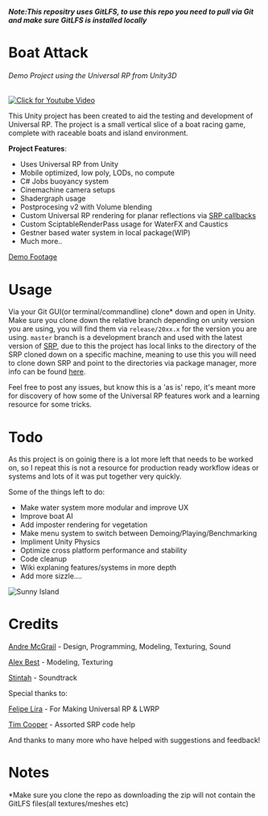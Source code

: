 **_Note:This repositry uses GitLFS, to use this repo you need to pull via Git and make sure GitLFS is installed locally_**

# Boat Attack
###### Demo Project using the Universal RP from Unity3D

[![Click for Youtube Video](https://gdurl.com/gRZYX)](https://drive.google.com/file/d/1PTNdhnqbhzSWUCfAinIefP5cfr6Dezuw/view)

This Unity project has been created to aid the testing and development of Universal RP. The project is a small vertical slice of a boat racing game, complete with raceable boats and island environment.

**Project Features**:
  * Uses Universal RP from Unity
  * Mobile optimized, low poly, LODs, no compute
  * C# Jobs buoyancy system
  * Cinemachine camera setups
  * Shadergraph usage
  * Postprocesing v2 with Volume blending
  * Custom Universal RP rendering for planar reflections via [SRP callbacks](https://docs.unity3d.com/ScriptReference/Rendering.RenderPipeline.html)
  * Custom SciptableRenderPass usage for WaterFX and Caustics
  * Gestner based water system in local package(WIP)
  * Much more..

[Demo Footage](https://drive.google.com/file/d/1PTNdhnqbhzSWUCfAinIefP5cfr6Dezuw/view)

# Usage
Via your Git GUI(or terminal/commandline) clone* down and open in Unity. Make sure you clone down the relative branch depending on unity version you are using, you will find them via `release/20xx.x` for the version you are using. `master` branch is a development branch and used with the latest version of [SRP](https://github.com/Unity-Technologies/ScriptableRenderPipeline), due to this the project has local links to the directory of the SRP cloned down on a specific machine, meaning to use this you will need to clone down SRP and point to the directories via package manager, more info can be found [here](https://docs.unity3d.com/Manual/upm-ui-local.html).

Feel free to post any issues, but know this is a 'as is' repo, it's meant more for discovery of how some of the Universal RP features work and a learning resource for some tricks.

# Todo

As this project is on goinig there is a lot more left that needs to be worked on, so I repeat this is not a resource for production ready workflow ideas or systems and lots of it was put together very quickly.

Some of the things left to do:
 * Make water system more modular and improve UX
 * Improve boat AI
 * Add imposter rendering for vegetation
 * Make menu system to switch between Demoing/Playing/Benchmarking
 * Impliment Unity Physics
 * Optimize cross platform performance and stability
 * Code cleanup
 * Wiki explaning features/systems in more depth
 * Add more sizzle....

![Sunny Island](https://gdurl.com/X9mK)

# Credits
[Andre McGrail](http://www.andremcgrail.com) - Design, Programming, Modeling, Texturing, Sound

[Alex Best](https://big_ally.artstation.com) - Modeling, Texturing

[Stintah](https://soundcloud.com/stintah) - Soundtrack

Special thanks to:

[Felipe Lira](https://github.com/phi-lira) - For Making Universal RP & LWRP

[Tim Cooper](https://github.com/stramit) - Assorted SRP code help

And thanks to many more who have helped with suggestions and feedback!

# Notes

*Make sure you clone the repo as downloading the zip will not contain the GitLFS files(all textures/meshes etc)
